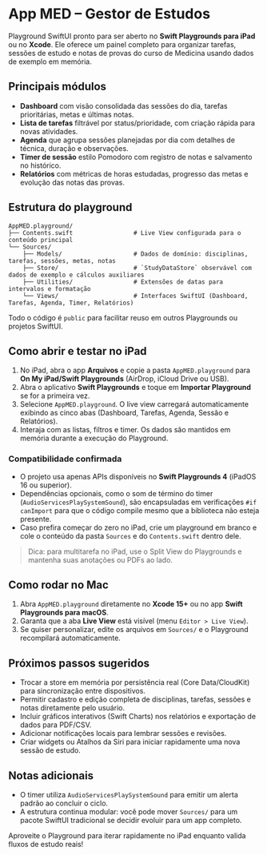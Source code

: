 # App MED – Gestor de Estudos

Playground SwiftUI pronto para ser aberto no **Swift Playgrounds para iPad** ou no **Xcode**. Ele oferece um painel completo para organizar tarefas, sessões de estudo e notas de provas do curso de Medicina usando dados de exemplo em memória.

## Principais módulos

- **Dashboard** com visão consolidada das sessões do dia, tarefas prioritárias, metas e últimas notas.
- **Lista de tarefas** filtrável por status/prioridade, com criação rápida para novas atividades.
- **Agenda** que agrupa sessões planejadas por dia com detalhes de técnica, duração e observações.
- **Timer de sessão** estilo Pomodoro com registro de notas e salvamento no histórico.
- **Relatórios** com métricas de horas estudadas, progresso das metas e evolução das notas das provas.

## Estrutura do playground

```
AppMED.playground/
├── Contents.swift                 # Live View configurada para o conteúdo principal
└── Sources/
    ├── Models/                    # Dados de domínio: disciplinas, tarefas, sessões, metas, notas
    ├── Store/                     # `StudyDataStore` observável com dados de exemplo e cálculos auxiliares
    ├── Utilities/                 # Extensões de datas para intervalos e formatação
    └── Views/                     # Interfaces SwiftUI (Dashboard, Tarefas, Agenda, Timer, Relatórios)
```

Todo o código é `public` para facilitar reuso em outros Playgrounds ou projetos SwiftUI.

## Como abrir e testar no iPad

1. No iPad, abra o app **Arquivos** e copie a pasta `AppMED.playground` para **On My iPad/Swift Playgrounds** (AirDrop, iCloud Drive ou USB).
2. Abra o aplicativo **Swift Playgrounds** e toque em **Importar Playground** se for a primeira vez.
3. Selecione `AppMED.playground`. O live view carregará automaticamente exibindo as cinco abas (Dashboard, Tarefas, Agenda, Sessão e Relatórios).
4. Interaja com as listas, filtros e timer. Os dados são mantidos em memória durante a execução do Playground.

### Compatibilidade confirmada

- O projeto usa apenas APIs disponíveis no **Swift Playgrounds 4** (iPadOS 16 ou superior).
- Dependências opcionais, como o som de término do timer (`AudioServicesPlaySystemSound`), são encapsuladas em verificações `#if canImport` para que o código compile mesmo que a biblioteca não esteja presente.
- Caso prefira começar do zero no iPad, crie um playground em branco e cole o conteúdo da pasta `Sources` e do `Contents.swift` dentro dele.

> Dica: para multitarefa no iPad, use o Split View do Playgrounds e mantenha suas anotações ou PDFs ao lado.

## Como rodar no Mac

1. Abra `AppMED.playground` diretamente no **Xcode 15+** ou no app **Swift Playgrounds para macOS**.
2. Garanta que a aba **Live View** está visível (menu `Editor > Live View`).
3. Se quiser personalizar, edite os arquivos em `Sources/` e o Playground recompilará automaticamente.

## Próximos passos sugeridos

- Trocar a store em memória por persistência real (Core Data/CloudKit) para sincronização entre dispositivos.
- Permitir cadastro e edição completa de disciplinas, tarefas, sessões e notas diretamente pelo usuário.
- Incluir gráficos interativos (Swift Charts) nos relatórios e exportação de dados para PDF/CSV.
- Adicionar notificações locais para lembrar sessões e revisões.
- Criar widgets ou Atalhos da Siri para iniciar rapidamente uma nova sessão de estudo.

## Notas adicionais

- O timer utiliza `AudioServicesPlaySystemSound` para emitir um alerta padrão ao concluir o ciclo.
- A estrutura continua modular: você pode mover `Sources/` para um pacote SwiftUI tradicional se decidir evoluir para um app completo.

Aproveite o Playground para iterar rapidamente no iPad enquanto valida fluxos de estudo reais!
